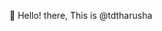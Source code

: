  👋 Hello! there, 
 This is @tdtharusha

<!---
tdtharusha/tdtharusha is a ✨ special ✨ repository because its `README.md` (this file) appears on your GitHub profile.
You can click the Preview link to take a look at your changes.
--->
